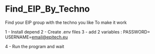 # Find_EIP_By_Techno
Find your EIP group with the techno you like
To make it work

1 - Install depend
2 - Create .env files
3 - add 2 variables :
PASSWORD=<Your EpitechPassword>
USERNAME=<email@epitech.eu>

4 - Run the program and wait
